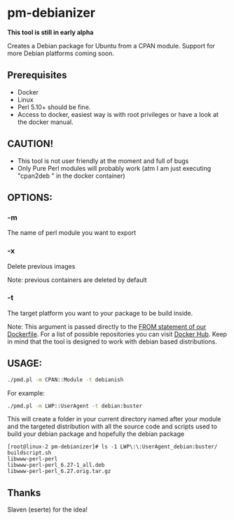 # pm-debianizer
**This tool is still in early alpha**

Creates a Debian package for Ubuntu from a CPAN module. Support for more  Debian platforms coming soon.

## Prerequisites
* Docker
* Linux
* Perl 5.10+ should be fine.
* Access to docker, easiest way is with root privileges or have a look at the docker manual.

## CAUTION!
* This tool is not user friendly at the moment and full of bugs
* Only Pure Perl modules will probably work (atm I am just executing "cpan2deb <modulename>" in the docker container)

## OPTIONS:

### -m
The name of perl module you want to export

### -x
Delete previous images

Note: previous containers are deleted by default

### -t
The target platform you want to your package to be build inside.

Note: This argument is passed directly to the [FROM statement of our Dockerfile](https://docs.docker.com/engine/reference/builder/#from). For a list of possible repositories you can visit [Docker Hub](https://hub.docker.com/). Keep in mind that the tool is designed to work with debian based distributions.


## USAGE:

```bash
./pmd.pl -m CPAN::Module -t debianish
```

For example:
```bash
./pmd.pl -m LWP::UserAgent -t debian:buster
```
This will create a folder in your current directory named after your module and the targeted distribution with all the source code and scripts used to build your debian package and hopefully the debian package
```
[root@linux-2 pm-debianizer]# ls -1 LWP\:\:UserAgent_debian:buster/
buildscript.sh
libwww-perl-perl
libwww-perl-perl_6.27-1_all.deb
libwww-perl-perl_6.27.orig.tar.gz
```

## Thanks
Slaven (eserte) for the idea!
